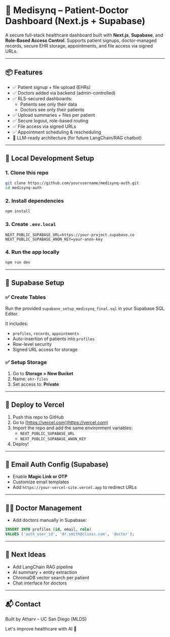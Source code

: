 # 🏥 Medisynq – Patient-Doctor Dashboard (Next.js + Supabase)

A secure full-stack healthcare dashboard built with **Next.js**, **Supabase**, and **Role-Based Access Control**. Supports patient signups, doctor-managed records, secure EHR storage, appointments, and file access via signed URLs.

---

## 📦 Features

- ✅ Patient signup + file upload (EHRs)
- ✅ Doctors added via backend (admin-controlled)
- ✅ RLS-secured dashboards:
  - Patients see only their data
  - Doctors see only their patients
- ✅ Upload summaries + files per patient
- ✅ Secure logout, role-based routing
- ✅ File access via signed URLs
- ✅ Appointment scheduling & rescheduling
- 🧠 LLM-ready architecture (for future LangChain/RAG chatbot)

---

## 🔧 Local Development Setup

### 1. Clone this repo

```bash
git clone https://github.com/yourusername/medisynq-auth.git
cd medisynq-auth
```

### 2. Install dependencies

```bash
npm install
```

### 3. Create `.env.local`

```env
NEXT_PUBLIC_SUPABASE_URL=https://your-project.supabase.co
NEXT_PUBLIC_SUPABASE_ANON_KEY=your-anon-key
```

### 4. Run the app locally

```bash
npm run dev
```

---

## 🧱 Supabase Setup

### ✅ Create Tables

Run the provided `supabase_setup_medisynq_final.sql` in your Supabase SQL Editor.

It includes:

- `profiles`, `records`, `appointments`
- Auto-insertion of patients into `profiles`
- Row-level security
- Signed URL access for storage

### ✅ Setup Storage

1. Go to **Storage > New Bucket**
2. Name: `ehr-files`
3. Set access to: **Private**

---

## 🚀 Deploy to Vercel

1. Push this repo to GitHub
2. Go to [https://vercel.com](https://vercel.com)
3. Import the repo and add the same environment variables:
   - `NEXT_PUBLIC_SUPABASE_URL`
   - `NEXT_PUBLIC_SUPABASE_ANON_KEY`
4. Deploy!

---

## 🔐 Email Auth Config (Supabase)

- Enable **Magic Link or OTP**
- Customize email templates
- Add `https://your-vercel-site.vercel.app` to redirect URLs

---

## 👩‍⚕️ Doctor Management

- Add doctors manually in Supabase:
```sql
INSERT INTO profiles (id, email, role)
VALUES ('auth_user_id', 'dr.smith@clinic.com', 'doctor');
```

---

## 🧠 Next Ideas

- Add LangChain RAG pipeline
- AI summary + entity extraction
- ChromaDB vector search per patient
- Chat interface for doctors

---

## 📬 Contact

Built by Atharv – UC San Diego (MLDS)

Let's improve healthcare with AI 💊